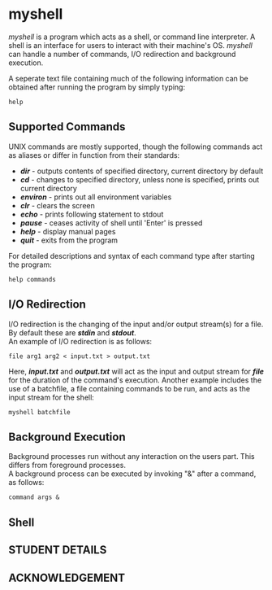 # myshell

*myshell* is a program which acts as a shell, or command line interpreter. A shell is an interface for users to interact with their machine's OS. *myshell* can handle a number of commands, I/O redirection and background execution.

A seperate text file containing much of the following information can be obtained after running the program by simply typing:
```
help
```  

## Supported Commands

UNIX commands are mostly supported, though the following commands act as aliases or differ in function from their standards:

* ___dir___ - outputs contents of specified directory, current directory by default  
* ___cd___ - changes to specified directory, unless none is specified, prints out current directory  
* ___environ___ - prints out all environment variables  
* ___clr___ - clears the screen  
* ___echo___ - prints following statement to stdout  
* ___pause___ - ceases activity of shell until 'Enter' is pressed  
* ___help___ - display manual pages  
* ___quit___ - exits from the program  

For detailed descriptions and syntax of each command type after starting the program:
``` 
help commands
```

## I/O Redirection

I/O redirection is the changing of the input and/or output stream(s) for a file. By default these are ___stdin___ and ___stdout___.  
An example of I/O redirection is as follows:
```
file arg1 arg2 < input.txt > output.txt
```  
Here, ___input.txt___ and ___output.txt___ will act as the input and output stream for ___file___ for the duration of the command's execution.
Another example includes the use of a batchfile, a file containing commands to be run, and acts as the input stream for the shell:

```
myshell batchfile

```

## Background Execution

Background processes run without any interaction on the users part. This differs from foreground processes.  
A background process can be executed by invoking "&" after a command, as follows:
```
command args &
```

## Shell


## STUDENT DETAILS



## ACKNOWLEDGEMENT
